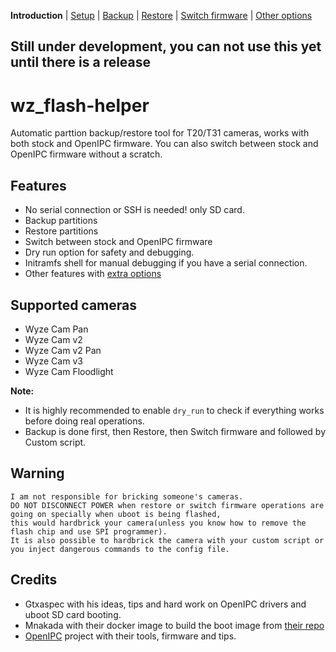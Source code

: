 **Introduction** | [Setup](README_setup.md) | [Backup](README_backup.md) | [Restore](README_restore.md) | [Switch firmware](README_switch_fw.md) | [Other options](README_boot_img_next_boot.md)

## Still under development, you can not use this yet until there is a release


# wz_flash-helper

Automatic parttion backup/restore tool for T20/T31 cameras, works with both stock and OpenIPC firmware.
You can also switch between stock and OpenIPC firmware without a scratch.

## Features
- No serial connection or SSH is needed! only SD card.
- Backup partitions
- Restore partitions
- Switch between stock and OpenIPC firmware
- Dry run option for safety and debugging.
- Initramfs shell for manual debugging if you have a serial connection.
- Other features with [extra options](README_boot_img_next_boot.md)


## Supported cameras
- Wyze Cam Pan
- Wyze Cam v2
- Wyze Cam v2 Pan
- Wyze Cam v3
- Wyze Cam Floodlight


**Note:**
- It is highly recommended to enable `dry_run` to check if everything works before doing real operations.
- Backup is done first, then Restore, then Switch firmware and followed by Custom script.

## Warning
```
I am not responsible for bricking someone's cameras.
DO NOT DISCONNECT POWER when restore or switch firmware operations are going on specially when uboot is being flashed,
this would hardbrick your camera(unless you know how to remove the flash chip and use SPI programmer).
It is also possible to hardbrick the camera with your custom script or you inject dangerous commands to the config file.
```


## Credits
- Gtxaspec with his ideas, tips and hard work on OpenIPC drivers and uboot SD card booting.
- Mnakada with their docker image to build the boot image from [their repo](https://github.com/mnakada/atomcam_tools)
- [OpenIPC](https://github.com/OpenIPC) project with their tools, firmware and tips.
